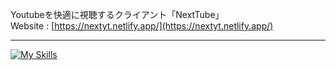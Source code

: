 Youtubeを快適に視聴するクライアント「NextTube」  
Website : [https://nextyt.netlify.app/](https://nextyt.netlify.app/)

<hr />

[![My Skills](https://skillicons.dev/icons?i=nextjs,netlify)](https://skillicons.dev)
